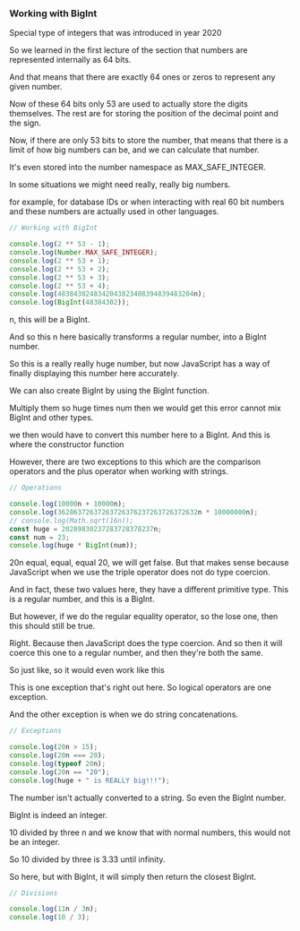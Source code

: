 ### Working with BigInt

Special type of integers that was introduced in year 2020

So we learned in the first lecture of the section that numbers are represented internally as 64 bits.

And that means that there are exactly 64 ones or zeros to represent any given number.

Now of these 64 bits only 53 are used to actually store the digits themselves. The rest are for storing the position of the decimal point and the sign.

Now, if there are only 53 bits to store the number, that means that there is a limit of how big numbers can be, and we can calculate that number.

It's even stored into the number namespace as MAX_SAFE_INTEGER.

In some situations we might need really, really big numbers.

for example, for database IDs or when interacting with real 60 bit numbers and these numbers are actually used in other languages.

```javascript
// Working with BigInt

console.log(2 ** 53 - 1);
console.log(Number.MAX_SAFE_INTEGER);
console.log(2 ** 53 + 1);
console.log(2 ** 53 + 2);
console.log(2 ** 53 + 3);
console.log(2 ** 53 + 4);
console.log(4838430248342043823408394839483204n);
console.log(BigInt(48384302));
```

n, this will be a BigInt.

And so this n here basically transforms a regular number, into a BigInt number.

So this is a really really huge number, but now JavaScript has a way of finally displaying this number here accurately.

We can also create BigInt by using the BigInt function.

Multiply them so huge times num then we would get this error cannot mix BigInt and other types.

we then would have to convert this number here to a BigInt.
And this is where the constructor function

However, there are two exceptions to this which are the comparison operators and the plus operator when working with strings.

```javascript
// Operations

console.log(10000n + 10000n);
console.log(36286372637263726376237263726372632n * 10000000n);
// console.log(Math.sqrt(16n));
const huge = 20289830237283728378237n;
const num = 23;
console.log(huge * BigInt(num));
```

20n equal, equal, equal 20, we will get false.
But that makes sense because JavaScript when we use the triple operator does not do type coercion.

And in fact, these two values here, they have a different primitive type. This is a regular number, and this is a BigInt.

But however, if we do the regular equality operator, so the lose one, then this should still be true.

Right. Because then JavaScript does the type coercion. And so then it will coerce this one to a regular number, and then they're both the same.

So just like, so it would even work like this

This is one exception that's right out here. So logical operators are one exception.

And the other exception is when we do string concatenations.

```javascript
// Exceptions

console.log(20n > 15);
console.log(20n === 20);
console.log(typeof 20n);
console.log(20n == "20");
console.log(huge + " is REALLY big!!!");
```

The number isn't actually converted to a string. So even the BigInt number.

BigInt is indeed an integer.

10 divided by three n and we know that with normal numbers, this would not be an integer.

So 10 divided by three is 3.33 until infinity.

So here, but with BigInt, it will simply then return the closest BigInt.

```javascript
// Divisions

console.log(11n / 3n);
console.log(10 / 3);
```
